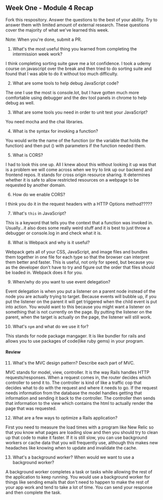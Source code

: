 ## Week One - Module 4 Recap

Fork this respository. Answer the questions to the best of your ability. Try to answer them with limited amount of external research. These questions cover the majority of what we've learned this week.

Note: When you're done, submit a PR.

1. What's the most useful thing you learned from completing the intermission week work?

I think completing sorting suite gave me a lot confidence. I took a udemy course on javascript over the break and then tried to do sorting suite and found that I was able to do it without too much difficulty.

2. What are some tools to help debug JavaScript code?

The one I use the most is console.lot, but I have gotten much more comfortable using debugger and the dev tool panels in chrome to help debug as well.

3. What are some tools you need in order to unit test your JavaScript?

You need mocha and the chai libraries.

4. What is the syntax for invoking a function?

You would write the name of the function (or the variable that holds the function) and then put () with parameters if the function needed them.

5. What is CORS?  

I had to look this one up. All I knew about this without looking it up was that is a problem we will come across when we try to link up our backend and frontend repos. It stands for cross origin resource sharing. It determines whether it is safe to allow restricted resources on a webpage to be requested by another domain.

6. How do we enable CORS?

I think you do it in the request headers with a HTTP Options method?????

7. What's `this` in JavaScript?

This is a keyword that tells you the context that a function was invoked in. Usually...it also does some really weird stuff and it is best to just throw a debugger or console.log in and check what it is.

8. What is Webpack and why is it useful?

Webpack gets all of your CSS, JavaScript, and image files and bundles them together in one file for each type so that the browser can interpret them better and faster. This is useful, not only for speed, but because you as the developer don't have to try and figure out the order that files should be loaded in. Webpack does it for you.

9. When/why do you want to use event delegation?

Event delegation is when you put a listener on a parent node instead of the node you are actually trying to target. Because events will bubble up, if you put the listener on the parent it will get triggered when the child event is put into action. You would want to this because you might want a listener on something that is not currently on the page. By putting the listener on the parent, when the target is actually on the page, the listener will still work.

10. What's `npm` and what do we use it for?

This stands for node package mangager. It is like bundler for rails and allows you to use packages of code(like ruby gems) in your program.



#### Review  
11. What's the MVC design pattern? Describe each part of MVC.

MVC stands for model, view, controller. It is the way Rails handles HTTP requests/responses. When a request comes in, the router decides which controller to send it to. The controller is kind of like a traffic cop that decides what to do with the request and where it needs to go. If the request needs information from the database the model handles getting that information and sending it back to the controller. The controller then sends that information to the view which contains the html to actually render the page that was requested.

12. What are a few ways to optimize a Rails application?

First you need to measure the load times with a program like New Relic so that you know what pages are loading slow and then you should try to clean up that code to make it faster. If it is still slow, you can use background workers or cache data that you will frequently use, although this makes new headaches like knowing when to update and invalidate the cache.

13. What's a background worker? When would we want to use a background worker?  

A  background worker completes a task or tasks while allowing the rest of the application to keep running. You would use a background worker for things like sending emails that don't need to happen to make the rest of your app work and tend to take a lot of time. You can send your response and then complete the task.
